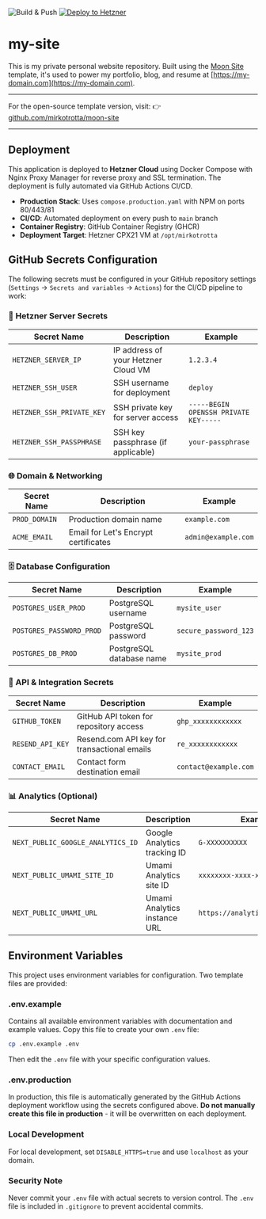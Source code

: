 ![Build & Push](https://github.com/mirkotrotta/my-site/actions/workflows/build.yml/badge.svg)
[![Deploy to Hetzner](https://github.com/mirkotrotta/my-site/actions/workflows/deploy.yml/badge.svg)](https://github.com/mirkotrotta/my-site/actions/workflows/deploy.yml)

# my-site

This is my private personal website repository. Built using the [Moon Site](https://github.com/mirkotrotta/moon-site) template, it's used to power my portfolio, blog, and resume at [https://my-domain.com](https://my-domain.com).

---

For the open-source template version, visit:
👉 [github.com/mirkotrotta/moon-site](https://github.com/mirkotrotta/moon-site)

---

## Deployment

This application is deployed to **Hetzner Cloud** using Docker Compose with Nginx Proxy Manager for reverse proxy and SSL termination. The deployment is fully automated via GitHub Actions CI/CD.

- **Production Stack**: Uses `compose.production.yaml` with NPM on ports 80/443/81
- **CI/CD**: Automated deployment on every push to `main` branch
- **Container Registry**: GitHub Container Registry (GHCR)
- **Deployment Target**: Hetzner CPX21 VM at `/opt/mirkotrotta`

## GitHub Secrets Configuration

The following secrets must be configured in your GitHub repository settings (`Settings` → `Secrets and variables` → `Actions`) for the CI/CD pipeline to work:

### 🔑 Hetzner Server Secrets
| Secret Name | Description | Example |
|-------------|-------------|---------|
| `HETZNER_SERVER_IP` | IP address of your Hetzner Cloud VM | `1.2.3.4` |
| `HETZNER_SSH_USER` | SSH username for deployment | `deploy` |
| `HETZNER_SSH_PRIVATE_KEY` | SSH private key for server access | `-----BEGIN OPENSSH PRIVATE KEY-----` |
| `HETZNER_SSH_PASSPHRASE` | SSH key passphrase (if applicable) | `your-passphrase` |

### 🌐 Domain & Networking
| Secret Name | Description | Example |
|-------------|-------------|---------|
| `PROD_DOMAIN` | Production domain name | `example.com` |
| `ACME_EMAIL` | Email for Let's Encrypt certificates | `admin@example.com` |

### 🗄️ Database Configuration
| Secret Name | Description | Example |
|-------------|-------------|---------|
| `POSTGRES_USER_PROD` | PostgreSQL username | `mysite_user` |
| `POSTGRES_PASSWORD_PROD` | PostgreSQL password | `secure_password_123` |
| `POSTGRES_DB_PROD` | PostgreSQL database name | `mysite_prod` |

### 🔧 API & Integration Secrets
| Secret Name | Description | Example |
|-------------|-------------|---------|
| `GITHUB_TOKEN` | GitHub API token for repository access | `ghp_xxxxxxxxxxxx` |
| `RESEND_API_KEY` | Resend.com API key for transactional emails | `re_xxxxxxxxxxxx` |
| `CONTACT_EMAIL` | Contact form destination email | `contact@example.com` |

### 📊 Analytics (Optional)
| Secret Name | Description | Example |
|-------------|-------------|---------|
| `NEXT_PUBLIC_GOOGLE_ANALYTICS_ID` | Google Analytics tracking ID | `G-XXXXXXXXXX` |
| `NEXT_PUBLIC_UMAMI_SITE_ID` | Umami Analytics site ID | `xxxxxxxx-xxxx-xxxx` |
| `NEXT_PUBLIC_UMAMI_URL` | Umami Analytics instance URL | `https://analytics.example.com` |

## Environment Variables

This project uses environment variables for configuration. Two template files are provided:

### .env.example

Contains all available environment variables with documentation and example values. Copy this file to create your own `.env` file:

```bash
cp .env.example .env
```

Then edit the `.env` file with your specific configuration values.

### .env.production

In production, this file is automatically generated by the GitHub Actions deployment workflow using the secrets configured above. **Do not manually create this file in production** - it will be overwritten on each deployment.

### Local Development

For local development, set `DISABLE_HTTPS=true` and use `localhost` as your domain.

### Security Note

Never commit your `.env` file with actual secrets to version control. The `.env` file is included in `.gitignore` to prevent accidental commits.
